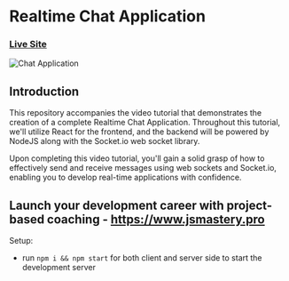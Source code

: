 # Realtime Chat Application

### [Live Site](https://realtime-chat-application.netlify.com)

![Chat Application](https://i.ytimg.com/vi/ZwFA3YMfkoc/maxresdefault.jpg)

## Introduction
This repository accompanies the video tutorial that demonstrates the creation of a complete Realtime Chat Application. Throughout this tutorial, we'll utilize React for the frontend, and the backend will be powered by NodeJS along with the Socket.io web socket library.

Upon completing this video tutorial, you'll gain a solid grasp of how to effectively send and receive messages using web sockets and Socket.io, enabling you to develop real-time applications with confidence.

## Launch your development career with project-based coaching - https://www.jsmastery.pro

Setup:
- run ```npm i && npm start``` for both client and server side to start the development server
